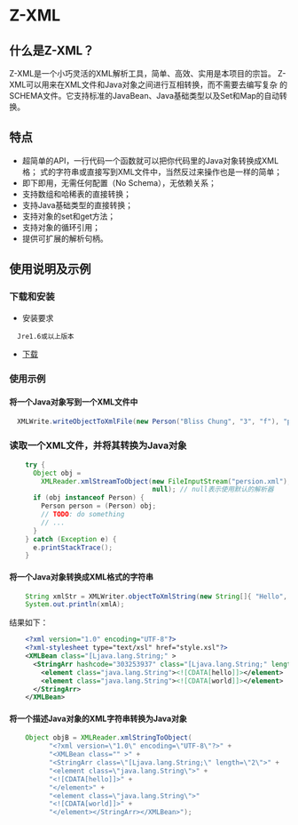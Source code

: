 # Z-XML

## 什么是Z-XML？

Z-XML是一个小巧灵活的XML解析工具，简单、高效、实用是本项目的宗旨。
Z-XML可以用来在XML文件和Java对象之间进行互相转换，而不需要去编写复杂
的SCHEMA文件。它支持标准的JavaBean、Java基础类型以及Set和Map的自动转
换。

## 特点

- 超简单的API，一行代码一个函数就可以把你代码里的Java对象转换成XML格；
  式的字符串或直接写到XML文件中，当然反过来操作也是一样的简单；
- 即下即用，无需任何配置（No Schema），无依赖关系；
- 支持数组和哈稀表的直接转换；
- 支持Java基础类型的直接转换；
- 支持对象的set和get方法；
- 支持对象的循环引用；
- 提供可扩展的解析句柄。

## 使用说明及示例

### 下载和安装

- 安装要求
```
  Jre1.6或以上版本
```
- [下载](https://github.com/zlz3907/z-dist/raw/master/z-xml/z-xml-1.0.jar)
### 使用示例

#### 将一个Java对象写到一个XML文件中
```java
  XMLWrite.writeObjectToXmlFile(new Person("Bliss Chung", "3", "f"), "person.xml");
```
### 读取一个XML文件，并将其转换为Java对象
```java
    try {
      Object obj =
        XMLReader.xmlStreamToObject(new FileInputStream("persion.xml"),
                                    null); // null表示使用默认的解析器
      if (obj instanceof Person) {
        Person person = (Person) obj;
        // TODO: do something
        // ...
      }
    } catch (Exception e) {
      e.printStackTrace();
    }
```
#### 将一个Java对象转换成XML格式的字符串
```java
    String xmlStr = XMLWriter.objectToXmlString(new String[]{ "Hello", "world" });
    System.out.println(xmlA);
```
结果如下：

```xml
    <?xml version="1.0" encoding="UTF-8"?>
    <?xml-stylesheet type="text/xsl" href="style.xsl"?>
    <XMLBean class="[Ljava.lang.String;" >
      <StringArr hashcode="303253937" class="[Ljava.lang.String;" length="2">
        <element class="java.lang.String"><![CDATA[hello]]></element>
        <element class="java.lang.String"><![CDATA[world]]></element>
      </StringArr>
    </XMLBean>
```
#### 将一个描述Java对象的XML字符串转换为Java对象

```java
    Object objB = XMLReader.xmlStringToObject(
          "<?xml version=\"1.0\" encoding=\"UTF-8\"?>" +
          "<XMLBean class="" >" +
          "<StringArr class=\"[Ljava.lang.String;\" length=\"2\">" +
          "<element class=\"java.lang.String\">" +
          "<![CDATA[hello]]>" +
          "</element>" +
          "<element class=\"java.lang.String\">"
          "<![CDATA[world]]>" +
          "</element></StringArr></XMLBean>");
```
